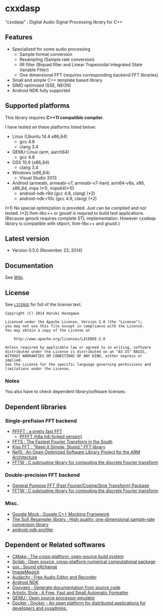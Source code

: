 cxxdasp
===============

"cxxdasp" : Digital Audio Signal Processing library for C++


Features
---

- Specialized for some audio processing
    - Sample format conversion
    - Resampling (Sample rate conversion)
    - IIR filter (Biquad filter and Linear Trapezoidal Integrated State Variable Filter)
    - One dimensional FFT (requires corresponding backend FFT libraries)
- Small and simple C++ template based library
- SIMD optimized (SSE, NEON)
- Android NDK fully supported


Supported platforms
---

This library requires **C++11 compatible compiler**.

I have tested on these platforms listed below:

- Linux (Ubuntu 14.4 x86_64)
    - gcc 4.8
    - clang 3.4
- QEMU-Linux (arm, aarch64)
    - gcc 4.8
- OSX 10.9 (x86_64)
    - clang 3.4
- Windows (x86_64)
    - Visual Studio 2013
- Android (armeabi, armeabi-v7, armeabi-v7-hard, arm64-v8a, x86, x86_64, mips (*1), mips64(*1))
    - android-ndk-r9d (gcc 4.8, clang) (*2)
    - android-ndk-r10c (gcc 4.9, clang) (*2)

(*1) No special optimization is provided. Just can be compiled and not tested.
(*2) llvm-libc++ or gnustl is requred to build test applications.
   (Because gmock requires complete STL implementation. However cxxdasp library is compatible with stlport, llvm-libc++ and gnustl.)


Latest version
---

- Version 0.5.0  (November 23, 2014)



Documentation
---
See [Wiki](../../wiki).


License
---

See [`LICENSE`](LICENSE) for full of the license text.

    Copyright (C) 2014 Haruki Hasegawa

    Licensed under the Apache License, Version 2.0 (the "License");
    you may not use this file except in compliance with the License.
    You may obtain a copy of the License at

        http://www.apache.org/licenses/LICENSE-2.0

    Unless required by applicable law or agreed to in writing, software
    distributed under the License is distributed on an "AS IS" BASIS,
    WITHOUT WARRANTIES OR CONDITIONS OF ANY KIND, either express or implied.
    See the License for the specific language governing permissions and
    limitations under the License.


### Notes

You also have to check dependent library/software licenses.


Dependent libraries
---

### Single-prefision FFT backend

- [PFFFT : a pretty fast FFT](https://bitbucket.org/jpommier/pffft)
    - [PFFFT (h6a h4i forked version)](https://bitbucket.org/h6a_h4i/pffft)
- [FFTS : The Fastest Fourier Transform in the South](https://github.com/anthonix/ffts)
- [Kiss FFT : "Keep It Simple, Stupid." FFT library](http://sourceforge.net/projects/kissfft/)
- [Ne10 : An Open Optimized Software Library Project for the ARM Architecture](http://projectne10.github.io/Ne10/)
- [FFTW : C subroutine library for computing the discrete Fourier transform](http://www.fftw.org/)

### Double-precision FFT backend

- [General Purpose FFT (Fast Fourier/Cosine/Sine Transform) Package](http://www.kurims.kyoto-u.ac.jp/~ooura/fft.html)
- [FFTW : C subroutine library for computing the discrete Fourier transform](http://www.fftw.org/)

### Misc.

- [Google Mock : Google C++ Mocking Framework](https://code.google.com/p/googlemock/)
- [The SoX Resampler library : High quality, one-dimensional sample-rate conversion library](http://sourceforge.net/projects/soxr/)
- [android-ndk-profiler](https://code.google.com/p/android-ndk-profiler/)


## Dependent or Related softwares

- [CMake : The cross-platform, open-source build system](http://www.cmake.org/)
- [Scilab : Open source, cross-platform numerical computational package](http://www.scilab.org/)
- [sox : Sound eXchange](http://sox.sourceforge.net/)
- [ImageMagick](http://www.imagemagick.org/)
- [Audacity : Free Audio Editor and Recorder](http://audacity.sourceforge.net/)
- [Android NDK](https://developer.android.com/tools/sdk/ndk/index.html)
- [Doxygen : Generate documentation from source code](http://www.stack.nl/~dimitri/doxygen/)
- [Artistic Style : A Free, Fast and Small Automatic Formatter](http://astyle.sourceforge.net/astyle.html)
- [QEMU : Open source processor emulator](http://wiki.qemu.org/Main_Page)
- [Docker : Docker - An open platform for distributed applications for developers and sysadmins.](https://www.docker.com/)
